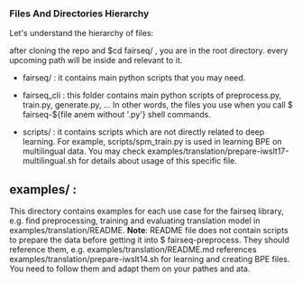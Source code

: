 ### Files And Directories Hierarchy
Let's understand the hierarchy of files:

after cloning the repo and $cd fairseq/ , you are in the root directory.
every upcoming path will be inside and relevant to it.

* fairseq/ : it contains main python scripts that you may need.

* fairseq_cli : this folder contains main python scripts of preprocess.py, train.py, generate.py, ...
In other words, the files you use when you call $ fairseq-${file anem without '.py'} shell commands.

* scripts/ : it contains scripts which are not directly related to deep learning. For example, scripts/spm_train.py is used in learning BPE on multilingual data. You may check examples/translation/prepare-iwslt17-multilingual.sh for details about usage of this specific file.

## examples/ :
This directory contains examples for each use case for the fairseq library, e.g. find preprocessing, training and evaluating translation model in examples/translation/README.
**Note**: README file does not contain scripts to prepare the data before getting it into $ fairseq-preprocess. They should reference them, e.g. examples/translation/README.md references examples/translation/prepare-iwslt14.sh for learning and creating BPE files. You need to follow them and adapt them on your pathes and ata.





